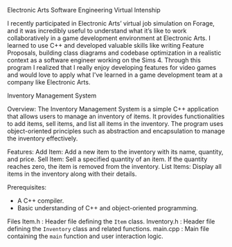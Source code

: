 Electronic Arts Software Engineering 
Virtual Intenship


I recently participated in Electronic Arts’ virtual job simulation on Forage, and it was incredibly useful to understand what it’s like to work collaboratively in a game development environment at Electronic Arts. 
I learned to use C++ and developed valuable skills like writing Feature Proposals, building class diagrams and codebase optimization in a realistic context as a software engineer working on the Sims 4. 
Through this program I realized that I really enjoy developing features for video games and would love to apply what I've learned in a game development team at a company like Electronic Arts.

Inventory Management System

Overview:
The Inventory Management System is a simple C++ application that allows users to manage an inventory of items. It provides functionalities to add items, sell items, and list all items in the inventory. The program uses object-oriented principles such as abstraction and encapsulation to manage the inventory effectively.

Features:
  Add Item: Add a new item to the inventory with its name, quantity, and price.
  Sell Item: Sell a specified quantity of an item. If the quantity reaches zero, the item is removed from the inventory.
  List Items: Display all items in the inventory along with their details.

Prerequisites:
- A C++ compiler.
- Basic understanding of C++ and object-oriented programming.

Files
  Item.h : Header file defining the `Item` class.
  Inventory.h : Header file defining the `Inventory` class and related functions.
  main.cpp : Main file containing the `main` function and user interaction logic.
